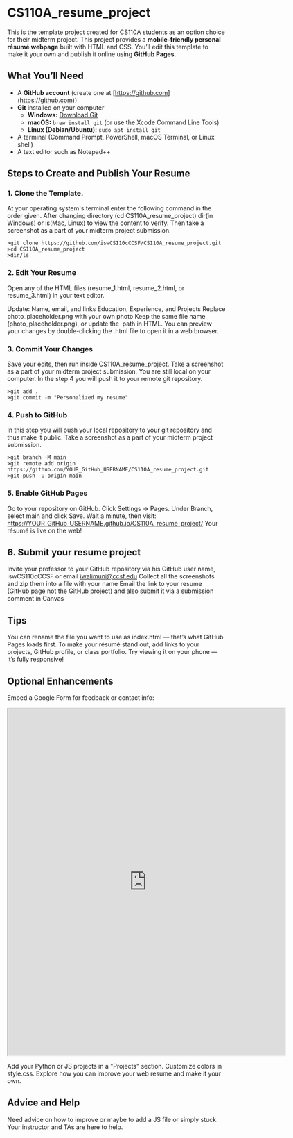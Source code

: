 # CS110A_resume_project
This is the template project created for CS110A students as an option choice for their midterm project. This project provides a **mobile-friendly personal résumé webpage** built with HTML and CSS. You’ll edit this template to make it your own and publish it online using **GitHub Pages**.

## What You’ll Need
- A **GitHub account** (create one at [https://github.com](https://github.com))
- **Git** installed on your computer
  - **Windows:** [Download Git](https://git-scm.com/download/win)
  - **macOS:** `brew install git` (or use the Xcode Command Line Tools)
  - **Linux (Debian/Ubuntu):** `sudo apt install git`
- A terminal (Command Prompt, PowerShell, macOS Terminal, or Linux shell)
- A text editor such as Notepad++

## Steps to Create and Publish Your Resume

### 1. Clone the Template.
At your operating system's terminal enter the following command in the order given. After changing directory (cd CS110A_resume_project) dir(in Windows) or ls(Mac, Linux) to view the content to verify. Then take a screenshot as a part of your midterm project submission. 

```
>git clone https://github.com/iswCS110cCCSF/CS110A_resume_project.git
>cd CS110A_resume_project
>dir/ls
```

### 2. Edit Your Resume
Open any of the HTML files (resume_1.html, resume_2.html, or resume_3.html) in your text editor.

Update:
Name, email, and links
Education, Experience, and Projects
Replace photo_placeholder.png with your own photo
Keep the same file name (photo_placeholder.png), or update the <img src> path in HTML.
You can preview your changes by double-clicking the .html file to open it in a web browser.

### 3. Commit Your Changes
Save your edits, then run inside CS110A_resume_project. Take a screenshot as a part of your midterm project submission. You are still local on your computer. In the step 4 you will push it to your remote git repository.
```
>git add .
>git commit -m "Personalized my resume"
```

### 4. Push to GitHub
In this step you will push your local repository to your git repository and thus make it public. Take a screenshot as a part of your midterm project submission. 
```
>git branch -M main
>git remote add origin https://github.com/YOUR_GitHub_USERNAME/CS110A_resume_project.git
>git push -u origin main
```

### 5. Enable GitHub Pages
Go to your repository on GitHub.
Click Settings → Pages.
Under Branch, select main and click Save.
Wait a minute, then visit:
https://YOUR_GitHub_USERNAME.github.io/CS110A_resume_project/
Your résumé is live on the web!

## 6. Submit your resume project
Invite your professor to your GitHub repository via his GitHub user name, iswCS110cCCSF or email iwalimuni@ccsf.edu
Collect all the screenshots and zip them into a file with your name
Email the link to your resume (GitHub page not the GitHub project) and also submit it via a submission comment in Canvas

## Tips
You can rename the file you want to use as index.html — that’s what GitHub Pages loads first.
To make your résumé stand out, add links to your projects, GitHub profile, or class portfolio.
Try viewing it on your phone — it’s fully responsive!

## Optional Enhancements
Embed a Google Form for feedback or contact info:
<iframe src="https://docs.google.com/forms/d/e/YOUR_FORM_ID/viewform?embedded=true" width="640" height="800"></iframe>

Add your Python or JS projects in a "Projects" section.
Customize colors in style.css. Explore how you can improve your web resume and make it your own.

## Advice and Help
Need advice on how to improve or maybe to add a JS file or simply stuck. Your instructor and TAs are here to help. 

